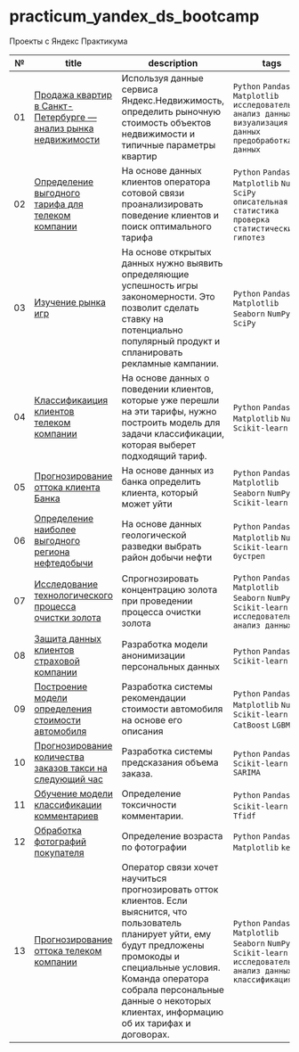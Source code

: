 # practicum_yandex_ds_bootcamp
Проекты с Яндекс Практикума

| № | title | description | tags |
| - | ----- | ----------- | ---- |
| 01 | [Продажа квартир в Санкт-Петербурге — анализ рынка недвижимости](https://github.com/OlegSsnegirev/practicum_yandex_ds_bootcamp/blob/main/05_real_estate_market_analysis) | Используя данные сервиса Яндекс.Недвижимость, определить рыночную стоимость объектов недвижимости и типичные параметры квартир | `Python` `Pandas` `Matplotlib` `исследовательский анализ данных` `визуализация данных` `предобработка данных` |
| 02 | [Определение выгодного тарифа для телеком компании](https://github.com/OlegSsnegirev/practicum_yandex_ds_bootcamp/blob/main/06_determining_the_best_tariff) | На основе данных клиентов оператора сотовой связи проанализировать поведение клиентов и поиск оптимального тарифа | `Python` `Pandas` `Matplotlib` `NumPy` `SciPy` `описательная статистика` `проверка статистических гипотез`|
| 03 | [Изучение рынка игр](https://github.com/OlegSsnegirev/practicum_yandex_ds_bootcamp/blob/main/07_gaming_industry_analysis.ipynb) |  На основе открытых данных нужно выявить определяющие успешность игры закономерности. Это позволит сделать ставку на потенциально популярный продукт и спланировать рекламные кампании. | `Python` `Pandas` `Matplotlib` `Seaborn` `NumPy` `SciPy`  |
| 04 | [Классификаиция клиентов телеком компании](https://github.com/OlegSsnegirev/practicum_yandex_ds_bootcamp/blob/main/09_classification_of_telecom_company_clients.ipynb) | На основе данных о поведении клиентов, которые уже перешли на эти тарифы, нужно построить модель для задачи классификации, которая выберет подходящий тариф. |  `Python` `Pandas` `Matplotlib` `NumPy` `Scikit-learn` |
| 05 | [Прогнозирование оттока клиента Банка](https://github.com/OlegSsnegirev/practicum_yandex_ds_bootcamp/blob/main/10_bank_customer_churn.ipynb) | На основе данных из банка определить клиента, который может уйти | `Python` `Pandas` `Matplotlib` `Seaborn` `NumPy` `Scikit-learn`  |
| 06 | [Определение наиболее выгодного региона нефтедобычи](https://github.com/OlegSsnegirev/practicum_yandex_ds_bootcamp/blob/main/11_profitable_oil_production_region.ipynb) | На основе данных геологической разведки выбрать район добычи нефти | `Python` `Pandas` `Matplotlib` `NumPy` `Scikit-learn` `бустреп` |
| 07 | [Исследование технологического процесса очистки золота](https://github.com/OlegSsnegirev/practicum_yandex_ds_bootcamp/blob/main/12_gold_purification_process.ipynb) | Спрогнозировать концентрацию золота при проведении процесса очистки золота | `Python` `Pandas` `Matplotlib` `Seaborn` `NumPy` `Scikit-learn` `исследовательский анализ данных` |
| 08 | [Защита данных клиентов страховой компании](https://github.com/OlegSsnegirev/practicum_yandex_ds_bootcamp/blob/main/13_protection_of_personal_data.ipynb) | Разработка модели анонимизации персональных данных | `Python` `Pandas` `Scikit-learn` |
| 09 | [Построение модели определения стоимости автомобиля](https://github.com/OlegSsnegirev/practicum_yandex_ds_bootcamp/blob/main/14_determining_the_cost_of_cars.ipynb) | Разработка системы рекомендации стоимости автомобиля на основе его описания | `Python` `Pandas` `Matplotlib` `NumPy` `Scikit-learn` `CatBoost` `LGBM`|
| 10 | [Прогнозирование количества заказов такси на следующий час](https://github.com/OlegSsnegirev/practicum_yandex_ds_bootcamp/blob/main/15_taxi_order_forecasting.ipynb) | Разработка системы предсказания объема заказа. | `Python` `Pandas` `Scikit-learn` `SARIMA` |
| 11 | [Обучение модели классификации комментариев](https://github.com/OlegSsnegirev/practicum_yandex_ds_bootcamp/blob/main/16_classification_of_comments.ipynb) | Определение токсичности комментарии. |  `Python` `Pandas` `Scikit-learn` `nltk` `Tfidf`  |
| 12 | [Обработка фотографий покупателя](https://github.com/OlegSsnegirev/practicum_yandex_ds_bootcamp/blob/main/18_processing_buyer_photos.ipynb) | Определение возраста по фотографии |  `Python` `Pandas` `Matplotlib` `keras` |
| 13 | [Прогнозирование оттока телеком компании](https://github.com/OlegSsnegirev/practicum_yandex_ds_bootcamp/blob/main/19_telecom_company_outflow.ipynb) | Оператор связи хочет научиться прогнозировать отток клиентов. Если выяснится, что пользователь планирует уйти, ему будут предложены промокоды и специальные условия. Команда оператора собрала персональные данные о некоторых клиентах, информацию об их тарифах и договорах.  | `Python` `Pandas` `Matplotlib` `Seaborn` `NumPy` `Scikit-learn` `исследовательский анализ данных` `классификация` |
